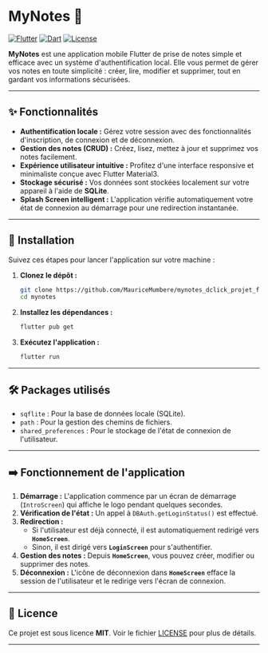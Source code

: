 # MyNotes 📓

[![Flutter](https://img.shields.io/badge/Flutter-2.20-blue?logo=flutter&logoColor=white)](https://flutter.dev/)
[![Dart](https://img.shields.io/badge/Dart-2.19-blue?logo=dart&logoColor=white)](https://dart.dev/)
[![License](https://img.shields.io/badge/License-MIT-green)](LICENSE)

**MyNotes** est une application mobile Flutter de prise de notes simple et efficace avec un système d'authentification local. Elle vous permet de gérer vos notes en toute simplicité : créer, lire, modifier et supprimer, tout en gardant vos informations sécurisées.

---

## ✨ Fonctionnalités

- **Authentification locale :** Gérez votre session avec des fonctionnalités d'inscription, de connexion et de déconnexion.
- **Gestion des notes (CRUD) :** Créez, lisez, mettez à jour et supprimez vos notes facilement.
- **Expérience utilisateur intuitive :** Profitez d'une interface responsive et minimaliste conçue avec Flutter Material3.
- **Stockage sécurisé :** Vos données sont stockées localement sur votre appareil à l'aide de **SQLite**.
- **Splash Screen intelligent :** L'application vérifie automatiquement votre état de connexion au démarrage pour une redirection instantanée.

---

## 🚀 Installation

Suivez ces étapes pour lancer l'application sur votre machine :

1.  **Clonez le dépôt :**

    ```bash
    git clone https://github.com/MauriceMumbere/mynotes_dclick_projet_final.git
    cd mynotes
    ```

2.  **Installez les dépendances :**

    ```bash
    flutter pub get
    ```

3.  **Exécutez l'application :**
    ```bash
    flutter run
    ```

---

## 🛠️ Packages utilisés

- `sqflite` : Pour la base de données locale (SQLite).
- `path` : Pour la gestion des chemins de fichiers.
- `shared_preferences` : Pour le stockage de l'état de connexion de l'utilisateur.

---

## ➡️ Fonctionnement de l'application

1.  **Démarrage :** L'application commence par un écran de démarrage (`IntroScreen`) qui affiche le logo pendant quelques secondes.
2.  **Vérification de l'état :** Un appel à `DBAuth.getLoginStatus()` est effectué.
3.  **Redirection :**
    - Si l'utilisateur est déjà connecté, il est automatiquement redirigé vers **`HomeScreen`**.
    - Sinon, il est dirigé vers **`LoginScreen`** pour s'authentifier.
4.  **Gestion des notes :** Depuis **`HomeScreen`**, vous pouvez créer, modifier ou supprimer des notes.
5.  **Déconnexion :** L'icône de déconnexion dans **`HomeScreen`** efface la session de l'utilisateur et le redirige vers l'écran de connexion.

---

## 📝 Licence

Ce projet est sous licence **MIT**. Voir le fichier [LICENSE](LICENSE) pour plus de détails.

---

